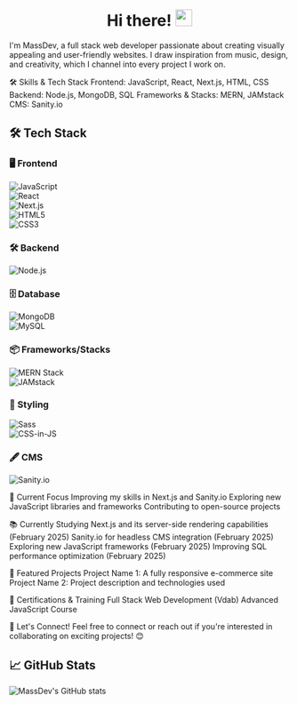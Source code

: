 <h1 align="center">Hi there! <img src="https://media.giphy.com/media/hvRJCLFzcasrR4ia7z/giphy.gif" width="30px"></h1>
I'm MassDev, a full stack web developer passionate about creating visually appealing and user-friendly websites. I draw inspiration from music, design, and creativity, which I channel into every project I work on.

🛠️ Skills & Tech Stack
Frontend: JavaScript, React, Next.js, HTML, CSS
Backend: Node.js, MongoDB, SQL
Frameworks & Stacks: MERN, JAMstack
CMS: Sanity.io

## 🛠️ Tech Stack  

### 🖥️ Frontend
![JavaScript](https://img.shields.io/badge/-JavaScript-F7DF1E?style=for-the-badge&logo=javascript&logoColor=black)  
![React](https://img.shields.io/badge/-React-61DAFB?style=for-the-badge&logo=react&logoColor=black)  
![Next.js](https://img.shields.io/badge/-Next.js-000000?style=for-the-badge&logo=next.js&logoColor=white)  
![HTML5](https://img.shields.io/badge/-HTML5-E34F26?style=for-the-badge&logo=html5&logoColor=white)  
![CSS3](https://img.shields.io/badge/-CSS3-1572B6?style=for-the-badge&logo=css3&logoColor=white)  

### 🛠️ Backend
![Node.js](https://img.shields.io/badge/-Node.js-339933?style=for-the-badge&logo=node.js&logoColor=white)  

### 🗄️ Database
![MongoDB](https://img.shields.io/badge/-MongoDB-47A248?style=for-the-badge&logo=mongodb&logoColor=white)  
![MySQL](https://img.shields.io/badge/-MySQL-4479A1?style=for-the-badge&logo=mysql&logoColor=white)  

### 📦 Frameworks/Stacks
![MERN Stack](https://img.shields.io/badge/-MERN-3B2D4F?style=for-the-badge&logo=javascript&logoColor=white)  
![JAMstack](https://img.shields.io/badge/-JAMstack-F0047F?style=for-the-badge&logo=jamstack&logoColor=white)  

### 🎨 Styling
![Sass](https://img.shields.io/badge/-Sass-CC6699?style=for-the-badge&logo=sass&logoColor=white)  
![CSS-in-JS](https://img.shields.io/badge/-CSS--in--JS-563D7C?style=for-the-badge&logo=styled-components&logoColor=white)  

### 🖋️ CMS
![Sanity.io](https://img.shields.io/badge/-Sanity.io-F03E2F?style=for-the-badge&logo=sanity&logoColor=white)  




🌱 Current Focus
Improving my skills in Next.js and Sanity.io
Exploring new JavaScript libraries and frameworks
Contributing to open-source projects

📚 Currently Studying
Next.js and its server-side rendering capabilities (February 2025)
Sanity.io for headless CMS integration (February 2025)
Exploring new JavaScript frameworks (February 2025)
Improving SQL performance optimization (February 2025)

🚀 Featured Projects
Project Name 1: A fully responsive e-commerce site
Project Name 2: Project description and technologies used

📜 Certifications & Training
Full Stack Web Development (Vdab)
Advanced JavaScript Course

🤝 Let's Connect!
Feel free to connect or reach out if you're interested in collaborating on exciting projects! 😊

## 📈 GitHub Stats
![MassDev's GitHub stats](https://github-readme-stats.vercel.app/api?username=MassimilianoMarcello&show_icons=true&theme=radical)






